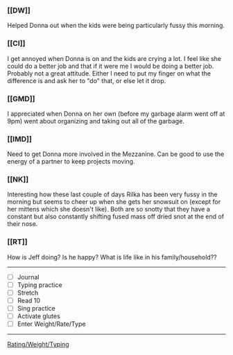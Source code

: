 ### [[DW]]
Helped Donna out when the kids were being particularly fussy this morning.

### [[CI]]
I get annoyed when Donna is on and the kids are crying a lot. I feel like she could do a better job and that if it were me I would be doing a better job. Probably not a great attitude. Either I need to put my finger on what the difference is and ask her to "do" that, or else let it drop.

### [[GMD]]
I appreciated when Donna on her own (before my garbage alarm went off at 9pm) went about organizing and taking out all of the garbage.

### [[IMD]]
Need to get Donna more involved in the Mezzanine. Can be good to use the energy of a partner to keep projects moving.

### [[NK]]
Interesting how these last couple of days Rilka has been very fussy in the morning but seems to cheer up when she gets her snowsuit on (except for her mittens which she doesn't like). Both are so snotty that they have a constant but also constantly shifting fused mass off dried snot at the end of their nose.

### [[RT]]
How is Jeff doing? Is he happy? What is life like in his family/household??

---
- [ ] Journal
- [ ] Typing practice
- [ ] Stretch
- [ ] Read 10
- [ ] Sing practice
- [ ] Activate glutes
- [ ] Enter Weight/Rate/Type
---

[Rating/Weight/Typing](https://docs.google.com/spreadsheets/d/1p6cinTqipnxyiSCgPBAWp2cAHA5q6P0NL58bNCxedCY/edit#gid=0)
